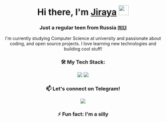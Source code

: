 <h1 align="center">Hi there, I'm <a href="https://github.com/itisjiraya/" target="_blank">Jiraya</a> 
<img src="https://github.com/blackcater/blackcater/raw/main/images/Hi.gif" height="32"/></h1>
<h3 align="center">Just a regular teen from Russia 🇷🇺</h3>

<p align="center">I'm currently studying Computer Science at university and passionate about coding, and open source projects. I love learning new technologies and building cool stuff!</p>

<h3 align="center">🛠️ My Tech Stack:</h3>
<p align="center">
  <img src="https://img.shields.io/badge/Python-3776AB?style=flat&logo=python&logoColor=white" />
  <img src="https://img.shields.io/badge/C++-00599C?style=flat&logo=c%2B%2B&logoColor=white" />
</p>


<h3 align="center">📫 Let's connect on Telegram!</h3>
<p align="center">
  <a href="https://t.me/jiraya_aic" target="_blank"><img src="https://img.shields.io/badge/Telegram-2CA5E0?style=flat&logo=telegram&logoColor=white" /></a>
</p>

<h3 align="center">⚡ Fun fact: I'm a silly</h3>

